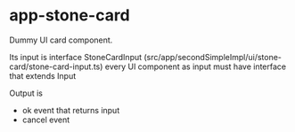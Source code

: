 # app-stone-card

Dummy UI card component.

Its input is interface StoneCardInput (src/app/secondSimpleImpl/ui/stone-card/stone-card-input.ts)
every UI component as input must have interface that extends Input

Output is
* ok event that returns input
* cancel event
